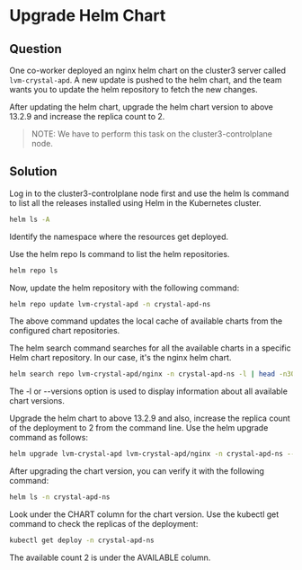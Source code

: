 # Upgrade Helm Chart

## Question

One co-worker deployed an nginx helm chart on the cluster3 server called `lvm-crystal-apd`. A new update is pushed
to the helm chart, and the team wants you to update the helm repository to fetch the new changes.

After updating the helm chart, upgrade the helm chart version to above 13.2.9 and increase the replica count to 2.

> NOTE: We have to perform this task on the cluster3-controlplane node.

## Solution

Log in to the cluster3-controlplane node first and use the helm ls command to list all the releases installed using
Helm in the Kubernetes cluster.

```bash
helm ls -A
```

Identify the namespace where the resources get deployed.

Use the helm repo ls command to list the helm repositories.

```bash
helm repo ls
```

Now, update the helm repository with the following command:

```bash
helm repo update lvm-crystal-apd -n crystal-apd-ns
```

The above command updates the local cache of available charts from the configured chart repositories.

The helm search command searches for all the available charts in a specific Helm chart repository. In our
case, it's the nginx helm chart.

```bash
helm search repo lvm-crystal-apd/nginx -n crystal-apd-ns -l | head -n30
```

The -l or --versions option is used to display information about all available chart versions.

Upgrade the helm chart to above 13.2.9 and also, increase the replica count of the deployment to 2 from the
command line. Use the helm upgrade command as follows:

```bash
helm upgrade lvm-crystal-apd lvm-crystal-apd/nginx -n crystal-apd-ns --version=13.2.12 --set replicaCount=2
```

After upgrading the chart version, you can verify it with the following command:

```bash
helm ls -n crystal-apd-ns
```

Look under the CHART column for the chart version. Use the kubectl get command to check the replicas of the deployment:

```bash
kubectl get deploy -n crystal-apd-ns
```

The available count 2 is under the AVAILABLE column.
